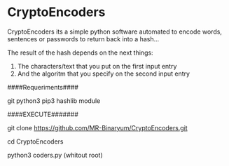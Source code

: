 # CryptoEncoders

CryptoEncoders its a simple python software automated to encode words, sentences or passwords to return back into a hash...

The result of the hash depends on the next things:

1. The characters/text that you put on the first input entry 
2. And the algoritm that you specify on the second input entry

####Requeriments####

git 
python3
pip3
hashlib module

####EXECUTE#######

git clone https://github.com/MR-Binaryum/CryptoEncoders.git

cd CryptoEncoders

python3 coders.py (whitout root)
